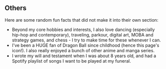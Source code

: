 ## Others

Here are some random fun facts that did not make it into their own section:

- Beyond my core hobbies and interests, I also love dancing (especially hip-hop and contemporary), traveling, parkour, digital art, MOBA and strategy games, and chess - I try to make time for these whenever I can.
- I've been a HUGE fan of Dragon Ball since childhood (hence this page's icon!). I also really enjoyed a bunch of other anime and manga series.
- I wrote my will and testament when I was about 8 years old, and had a Spotify playlist of songs I want to be played at my funeral.
